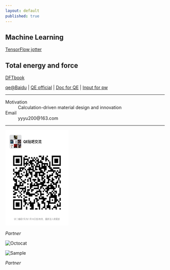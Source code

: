 ```yaml
---
layout: default
published: true
---
```




## Machine Learning
[TensorFlow jotter](./TFjotter)

## Total energy and force
[DFTbook](./DFTbook/)

[qe@Baidu](http://tieba.baidu.com/f?kw=quantum_espresso) | [QE official](http://www.quantum-espresso.org/) | [Doc for QE](http://www.quantum-espresso.org/Doc/pw_user_guide/) | [Input for pw](./QE6.0Doc/INPUT_PW.html)

* * *

<dl>
<dt>Motivation</dt>
<dd>Calculation-driven material design and innovation</dd>
<dt>Email</dt>
<dd>yyyu200@163.com</dd>
</dl>

* * *
<p align="left">
    <img src="./docs/微信图片_20190111152856.jpg" alt="Sample"  width="200" height="300">
    <p align="left">
        <em>Partner</em>
    </p>
</p>

![Octocat](https://assets-cdn.github.com/images/icons/emoji/octocat.png)


<p align="left">
    <img src="https://tb2.bdstatic.com/tb/static-common/img/search_logo_big_v1_8d039f9.png" alt="Sample"  width="80" height="30">
    <p align="left">
        <em>Partner</em>
    </p>
</p>
